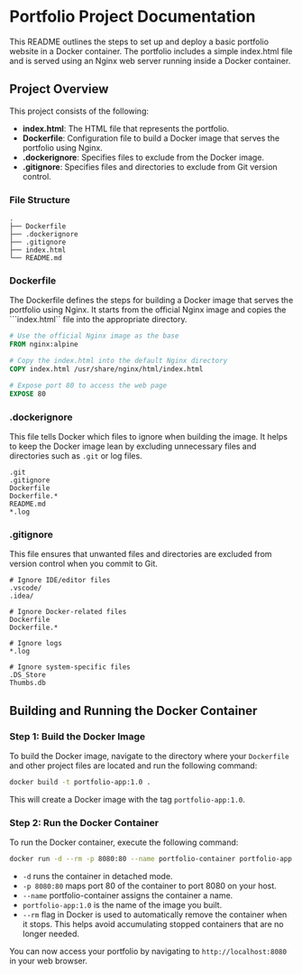 # Portfolio Project Documentation

This README outlines the steps to set up and deploy a basic portfolio website in a Docker container. The portfolio includes a simple index.html file and is served using an Nginx web server running inside a Docker container.

## Project Overview

This project consists of the following:
- **index.html**: The HTML file that represents the portfolio.
- **Dockerfile**: Configuration file to build a Docker image that serves the portfolio using Nginx.
- **.dockerignore**: Specifies files to exclude from the Docker image.
- **.gitignore**: Specifies files and directories to exclude from Git version control.

### File Structure

```plaintext
.
├── Dockerfile
├── .dockerignore
├── .gitignore
├── index.html
└── README.md
```

### Dockerfile

The Dockerfile defines the steps for building a Docker image that serves the portfolio using Nginx. It starts from the official Nginx image and copies the ```index.html`` file into the appropriate directory.

```Dockerfile
# Use the official Nginx image as the base
FROM nginx:alpine

# Copy the index.html into the default Nginx directory
COPY index.html /usr/share/nginx/html/index.html

# Expose port 80 to access the web page
EXPOSE 80
```

### .dockerignore

This file tells Docker which files to ignore when building the image. It helps to keep the Docker image lean by excluding unnecessary files and directories such as ```.git``` or log files.

```plaintext
.git
.gitignore
Dockerfile
Dockerfile.*
README.md
*.log
```

### .gitignore

This file ensures that unwanted files and directories are excluded from version control when you commit to Git.

```plaintext
# Ignore IDE/editor files
.vscode/
.idea/

# Ignore Docker-related files
Dockerfile
Dockerfile.*

# Ignore logs
*.log

# Ignore system-specific files
.DS_Store
Thumbs.db
```

## Building and Running the Docker Container

### Step 1: Build the Docker Image

To build the Docker image, navigate to the directory where your ```Dockerfile``` and other project files are located and run the following command:

```bash
docker build -t portfolio-app:1.0 .
```

This will create a Docker image with the tag ```portfolio-app:1.0```.

### Step 2: Run the Docker Container

To run the Docker container, execute the following command:

```bash
docker run -d --rm -p 8080:80 --name portfolio-container portfolio-app:1.0
```

- ```-d``` runs the container in detached mode.
- ```-p 8080:80``` maps port 80 of the container to port 8080 on your host.
- ```--name``` portfolio-container assigns the container a name.
- ```portfolio-app:1.0``` is the name of the image you built.
- ```--rm``` flag in Docker is used to automatically remove the container when it stops. This helps avoid accumulating stopped containers that are no longer needed.

You can now access your portfolio by navigating to ```http://localhost:8080``` in your web browser.

